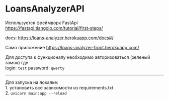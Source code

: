 # LoansAnalyzerAPI

Используется фреймворк FastApi
https://fastapi.tiangolo.com/tutorial/first-steps/

docs: https://loans-analyzer.herokuapp.com/docs#/

Само приложение https://loans-analyzer-front.herokuapp.com/

Для доступа к функционалу необходимо авторизоваться (зеленый замок) где  
login: `test` 
password: `qwerty` 
                                                                        
 ***
 Для запуска на локалке:  
      1. установить все зависимости из requirements.txt           
      2. `uvicorn main:app --reload`

